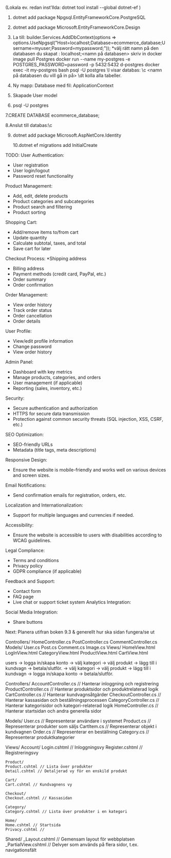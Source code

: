 (Lokala ev. redan inst'llda:
dotnet tool install --global dotnet-ef
)

1. dotnet add package Npgsql.EntityFrameworkCore.PostgreSQL
2. dotnet add package Microsoft.EntityFrameworkCore.Design

3. La till:
   builder.Services.AddDbContext<ApplicationContext>(options => options.UseNpgsql("Host=localhost;Database=ecommerce_database;Username=myuser;Password=mypassword;"));
   \*välj rätt namn på den databasen du skapat : localhost;<namn på databasen>
   skriv in
   docker image pull Postgres
   docker run --name my-postgres -e POSTGRES_PASSWORD=password -p 5432:5432 d-postgres
   docker exec -it my-postgres bash
   psql -U postgres
   \l
   visar databas:
   \c <namn på databasen du vill gå in på>
   \dt
   kolla alla tabeller.

4. Ny mapp: Database med fil: ApplicationContext

5. Skapade User model

6. psql -U postgres

7.CREATE DATABASE ecommerce_database;

8.Anslut till databas:\c <db namn>

9. dotnet add package Microsoft.AspNetCore.Identity

   10.dotnet ef migrations add InitialCreate

TODO:
User Authentication:

- User registration
- User login/logout
- Password reset functionality

Product Management:

- Add, edit, delete products
- Product categories and subcategories
- Product search and filtering
- Product sorting

Shopping Cart:

- Add/remove items to/from cart
- Update quantity
- Calculate subtotal, taxes, and total
- Save cart for later

Checkout Process:
\*Shipping address

- Billing address
- Payment methods (credit card, PayPal, etc.)
- Order summary
- Order confirmation

Order Management:

- View order history
- Track order status
- Order cancellation
- Order details

User Profile:

- View/edit profile information
- Change password
- View order history

Admin Panel:

- Dashboard with key metrics
- Manage products, categories, and orders
- User management (if applicable)
- Reporting (sales, inventory, etc.)

Security:

- Secure authentication and authorization
- HTTPS for secure data transmission
- Protection against common security threats (SQL injection, XSS, CSRF, etc.)

SEO Optimization:

- SEO-friendly URLs
- Metadata (title tags, meta descriptions)

Responsive Design:

- Ensure the website is mobile-friendly and works well on various devices and screen sizes.

Email Notifications:

- Send confirmation emails for registration, orders, etc.

Localization and Internationalization:

- Support for multiple languages and currencies if needed.

Accessibility:

- Ensure the website is accessible to users with disabilities according to WCAG guidelines.

Legal Compliance:

- Terms and conditions
- Privacy policy
- GDPR compliance (if applicable)

Feedback and Support:

- Contact form
- FAQ page
- Live chat or support ticket system
  Analytics Integration:

Social Media Integration:

- Share buttons

Next: Planera utifran boken 9.3 & generellt hur ska sidan fungera/se ut

Controllers/
HomeController.cs
PostController.cs
CommentController.cs
Models/
User.cs
Post.cs
Comment.cs
Image.cs
Views/
HomeView.html
LogInView.html
CategoryView.html
ProductView.html
CartView.html

users -> logga in/skapa konto -> välj kategori -> välj produkt -> lägg till i kundvagn -> betala/slutför.
-> välj kategori -> välj produkt -> lägg till i kundvagn -> logga in/skapa konto -> betala/slutför.

Controllers/
AccountController.cs // Hanterar inloggning och registrering
ProductController.cs // Hanterar produktsidor och produktrelaterad logik
CartController.cs // Hanterar kundvagnsåtgärder
CheckoutController.cs // Hanterar kassasidan och beställningsprocessen
CategoryController.cs // Hanterar kategorisidor och kategori-relaterad logik
HomeController.cs // Hanterar startsidan och andra generella sidor

Models/
User.cs // Representerar användare i systemet
Product.cs // Representerar produkter som säljs
CartItem.cs // Representerar objekt i kundvagnen
Order.cs // Representerar en beställning
Category.cs // Representerar produktkategorier

Views/
Account/
Login.cshtml // Inloggningsvy
Register.cshtml // Registreringsvy

    Product/
    Product.cshtml // Lista över produkter
    Detail.cshtml // Detaljerad vy för en enskild produkt

    Cart/
    Cart.cshtml // Kundvagnens vy

    Checkout/
    Checkout.cshtml // Kassasidan

    Category/
    Category.cshtml // Lista över produkter i en kategori

    Home/
    Home.cshtml // Startsida
    Privacy.cshtml //

Shared/
\_Layout.cshtml // Gemensam layout för webbplatsen
\_PartialView.cshtml // Delvyer som används på flera sidor, t.ex. navigationsfält
